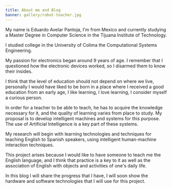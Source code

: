 ```yaml
---
title: About me and Blog
banner: gallery/robot-teacher.jpg
---
```

My name is Eduardo Avelar Pantoja, I'm from Mexico and currently studying a Master Degree in Computer Science in the Tijuana Institute of Technology.

I studied college in the University of Colima the Computational Systems Engineering.

My passion for electronics began around 9 years of age. I remember that I questioned how the electronic devices worked, so I disarmed them to know their insides.

I think that the level of education should not depend on where we live, personally I would have liked to be born in a place where I received a good education from an early age, I like learning, I love learning, I consider myself a curious person.

In order for a teacher to be able to teach, he has to acquire the knowledge necessary for it, and the quality of learning varies from place to study. My proposal is to develop intelligent machines and systems for this purpose. The use of Artificial Intelligence is a key part of these systems.

My research will begin with learning technologies and techniques for teaching English to Spanish speakers, using intelligent human-machine interaction techniques.

This project arises because I would like to have someone to teach me the English language, and I think that practice is a key to it as well as the association of English with objects and activities of one's daily life.

In this blog I will share the progress that I have, I will soon show the hardware and software technologies that I will use for this project.

